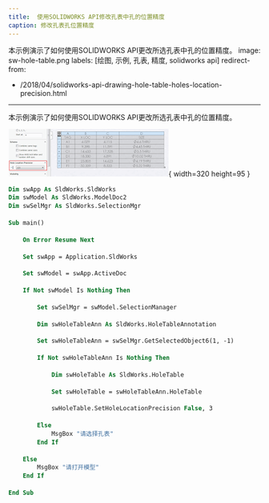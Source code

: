 ```yaml
---
title:  使用SOLIDWORKS API修改孔表中孔的位置精度
caption: 修改孔表孔位置精度
---
```

 本示例演示了如何使用SOLIDWORKS API更改所选孔表中孔的位置精度。
image: sw-hole-table.png
labels: [绘图, 示例, 孔表, 精度, solidworks api]
redirect-from:
  - /2018/04/solidworks-api-drawing-hole-table-holes-location-precision.html
---

本示例演示了如何使用SOLIDWORKS API更改所选孔表中孔的位置精度。

![孔表](sw-hole-table.png){ width=320 height=95 }

``` vb
Dim swApp As SldWorks.SldWorks
Dim swModel As SldWorks.ModelDoc2
Dim swSelMgr As SldWorks.SelectionMgr

Sub main()
    
    On Error Resume Next
    
    Set swApp = Application.SldWorks
    
    Set swModel = swApp.ActiveDoc
    
    If Not swModel Is Nothing Then
    
        Set swSelMgr = swModel.SelectionManager
        
        Dim swHoleTableAnn As SldWorks.HoleTableAnnotation

        Set swHoleTableAnn = swSelMgr.GetSelectedObject6(1, -1)
        
        If Not swHoleTableAnn Is Nothing Then
                        
            Dim swHoleTable As SldWorks.HoleTable
            
            Set swHoleTable = swHoleTableAnn.HoleTable
                
            swHoleTable.SetHoleLocationPrecision False, 3
                
        Else
            MsgBox "请选择孔表"
        End If
        
    Else
        MsgBox "请打开模型"
    End If
    
End Sub
```

